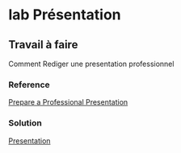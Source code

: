 # lab Présentation 
## Travail à faire
Comment Rediger une presentation professionnel

### Reference
[Prepare a Professional Presentation](https://www.wikihow.com/Prepare-a-Professional-Presentation) 
### Solution
[Presentation](https://docs.google.com/presentation/d/1mGpnROOk8XR3ClghN48KQ0lCaLll89N4UB7d4rPKYc4/edit?usp=sharing)
